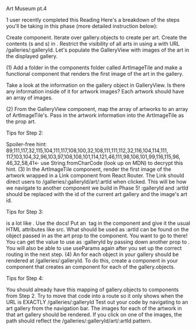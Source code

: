 Art Museum pt.4

1 user recently completed this Reading
Here's a breakdown of the steps you'll be taking in this phase (more detailed instruction below):

Create <ArtImageTile> component.
Iterate over gallery.objects to create <ArtImageTile art={art}> per art.
Create the contents (<Link>s and <img>s) in <ArtImageTile>.
Restrict the visibility of all arts in <GalleryView> using a <Route> with URL /galleries/:galleryId.
Let's populate the GalleryView with images of the art in the displayed gallery.

(1) Add a folder in the components folder called ArtImageTile and make a functional component that renders the first image of the art in the gallery.

Take a look at the information on the gallery object in GalleryView. Is there any information inside of it for artwork images? Each artwork should have an array of images.

(2) From the GalleryView component, map the array of artworks to an array of ArtImageTile's. Pass in the artwork information into the ArtImageTile as the prop art.

Tips for Step 2:

Spoiler-free hint: 89,111,117,32,115,104,111,117,108,100,32,108,111,111,112,32,116,104,114,111, 117,103,104,32,96,103,97,108,108,101,114,121,46,111,98,106,101,99,116,115,96, 46,32,58,41<- use String.fromCharCode (look up on MDN) to decrypt this hint.
(3) In the ArtImageTile component, render the first image of the artwork wrapped in a Link component from React Router. The Link should direct users to /galleries/:galleryId/art/:artId when clicked. This will be how we navigate to another component we build in Phase 5! :galleryId and :artId should be replaced with the id of the current art gallery and the image's art id.

Tips for Step 3:

<Link> is a lot like <NavLink>. Use the docs!
Put an <img> tag in the <Link> component and give it the usual HTML attributes like src.
What should be used as :artId can be found on the object passed in as the art prop to the <ArtImageTile> component. You want to go to there!
You can get the value to use as :galleryId by passing down another prop to <ArtImageTile>. You will also be able to use useParams again after you set up the correct routing in the next step.
(4) An <ArtImageTile> for each object in your gallery should be rendered at /galleries/:galleryId. To do this, create a <Route> component in your <GalleryView> component that creates an <ArtImageTile> component for each of the gallery.objects.

Tips for Step 4:

You should already have this mapping of gallery.objects to <ArtImageTile> components from Step 2.
Try to move that code into a route so it only shows when the URL is EXACTLY /galleries/:galleryId
Test out your code by navigating to an art gallery from the navigation bar. The images for each of the artwork in that art gallery should be rendered. If you click on one of the images, the path should reflect the /galleries/:galleryId/art/:artId pattern.